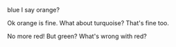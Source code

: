 blue I say
orange?

Ok orange is fine.
What about turquoise?
That's fine too. 

No more red!
But green?
What's wrong with red?

